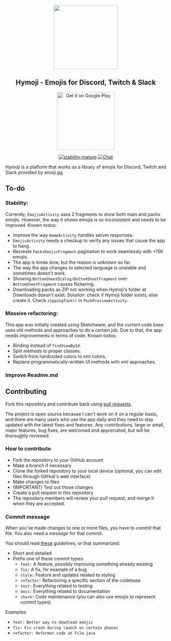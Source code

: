 <p align='center'>
<img width='200px' height='200px' src='https://play-lh.googleusercontent.com/jlkakDRrKrNkjgQe1Mh1W-LOJ-89Iw-vqe4PWf6VWCSlsFKDKawZFVojp0IiBmIUTeQ=s180-rw'>
</p>
  <h2 align='center'>Hymoji - Emojis for Discord, Twitch & Slack</h2>
  
<div align='center'>
  <a href='https://play.google.com/store/apps/details?id=com.nerbly.bemoji&pcampaignid=pcampaignidMKT-Other-global-all-co-prtnr-py-PartBadge-Mar2515-1'>
    <img width='180px%' alt='Get it on Google Play' src='https://play.google.com/intl/en_us/badges/static/images/badges/en_badge_web_generic.png'/>
  </a>
</div>

<div align='center'>
  
[![stability-mature](https://img.shields.io/badge/stability-mature-008000.svg)](https://github.com/mkenney/software-guides/blob/master/STABILITY-BADGES.md#mature)
[![Chat](https://img.shields.io/badge/chat-on%20Discord-7289da)](https://discord.gg/nxy2Qq4YP4)
</div>

Hymoji is a platform that works as a library of emojis for Discord, Twitch and Slack provided by emoji.gg.

## To-do
### Stability:
Currently, `EmojisActivity` uses 2 fragments to show both main and packs emojis. However, the way it shows emojis is so inconsistent and needs to be improved.
Known todos:
 - Improve the way `HomeActivity` handles server responses.
 - `EmojisActivity` needs a checkup to verify any issues that cause the app to hang.
 - Recreate `PacksEmojisFragment` pagination to work seamlessly with +15K emojis.
 - The app is kinda slow, but the reason is unknown so far.
 - The way the app changes to selected language is unstable and sometimes doesn't work.
 - Showing `BottomSheetDialog/BottomSheetFragment` over `BottomSheetFragment` causes flickering.
 - Downloading packs as ZIP not working when Hymoji's folder at Downloads doesn't exist. Solution: check if Hymoji folder exists, else create it. Check `zippingTask()` in `PackPreviewActivity`.

### Massive refactoring:
This app was initially created using Sketchware, and the current code base uses old methods and approaches to do a certain job. Due to that, the app needs improvements in terms of code.
Known todos:
 - Binding instead of `findViewById`.
 - Split methods to proper classes.
 - Switch from hardcoded colors to xml colors.
 - Replace programmatically-written UI methods with xml approaches.

### Improve Readme.md

## Contributing

Fork this repository and contribute back using
[pull requests](https://github.com/ilyassesalama/Hymoji/pulls).

The project is open source because I can't work on it on a regular basis, and there are many users who use the app daily and they need to stay updated with the latest fixes and features. Any contributions, large or small, major features, bug fixes, are welcomed and appreciated, but will
be thoroughly reviewed.

### How to contribute

- Fork the repository to your GitHub account
- Make a branch if necessary
- Clone the forked repository to your local device (optional, you can edit files through GitHub's
  web interface)
- Make changes to files
- (IMPORTANT) Test out those changes
- Create a pull request in this repository
- The repository members will review your pull request, and merge it when they are accepted.

### Commit message

When you've made changes to one or more files, you have to *commit* that file. You also need a
*message* for that *commit*.

You should read [these](https://www.freecodecamp.org/news/writing-good-commit-messages-a-practical-guide/)
guidelines, or that summarized:

- Short and detailed
- Prefix one of these commit types:
   - `feat:` A feature, possibly improving something already existing
   - `fix:` A fix, for example of a bug
   - `style:` Feature and updates related to styling
   - `refactor:` Refactoring a specific section of the codebase
   - `test:` Everything related to testing
   - `docs:` Everything related to documentation
   - `chore:` Code maintenance (you can also use emojis to represent commit types)

Examples:
 - `feat: Better way to download emojis`
 - `fix: Fix crash during launch on certain phones`
 - `refactor: Reformat code at File.java`
